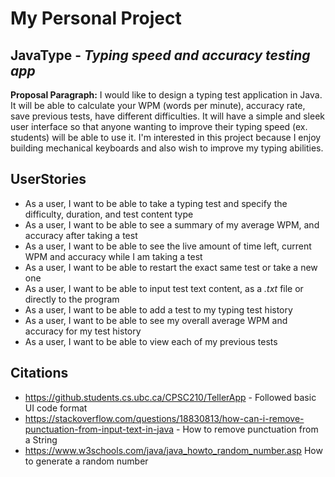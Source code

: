 # My Personal Project 

## JavaType - *Typing speed and accuracy testing app*

**Proposal Paragraph:**
I would like to design a typing test application in Java. It will be able to calculate your WPM (words per minute), accuracy rate, save previous tests, have different difficulties. It will have a simple and sleek user interface so that anyone wanting to improve their typing speed (ex. students) will be able to use it. I'm interested in this project because I enjoy building mechanical keyboards and also wish to improve my typing abilities.

## UserStories
- As a user, I want to be able to take a typing test and specify the difficulty, duration, and test content type
- As a user, I want to be able to see a summary of my average WPM, and accuracy after taking a test
- As a user, I want to be able to see the live amount of time left, current WPM and accuracy while I am taking a test
- As a user, I want to be able to restart the exact same test or take a new one
- As a user, I want to be able to input test text content, as a *.txt* file or directly to the program
- As a user, I want to be able to add a test to my typing test history
- As a user, I want to be able to see my overall average WPM and accuracy for my test history
- As a user, I want to be able to view each of my previous tests

## Citations
- https://github.students.cs.ubc.ca/CPSC210/TellerApp - Followed basic UI code format
- https://stackoverflow.com/questions/18830813/how-can-i-remove-punctuation-from-input-text-in-java - How to remove punctuation from a String
- https://www.w3schools.com/java/java_howto_random_number.asp How to generate a random number
